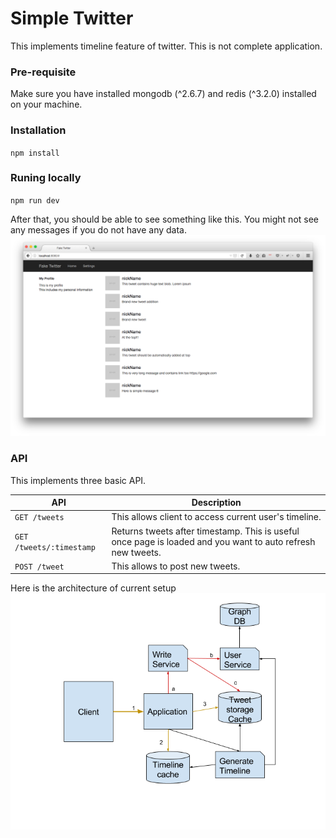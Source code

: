 # Simple Twitter
This implements timeline feature of twitter. This is not complete application.

### Pre-requisite
Make sure you have installed mongodb (^2.6.7) and redis (^3.2.0) installed on your machine.

### Installation
`npm install`

### Runing locally
`npm run dev`

After that, you should be able to see something like this. You might not see any messages if you do not have any data.
![screen shot](images/homepage.png)

### API
This implements three basic API. 

| API                                         | Description                                                               |
| ------------------------------------   | ----------------------------------------------------------------     |
| `GET /tweets`                      | This allows client to access current user's timeline. |
|`GET /tweets/:timestamp`  | Returns tweets after timestamp. This is useful once page is loaded and you want to auto refresh new tweets. |
|`POST /tweet`                      | This allows to post new tweets. |

Here is the architecture of current setup 
![architecture](images/architecture.png)
